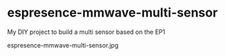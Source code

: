 # espresence-mmwave-multi-sensor
My DIY project to build a multi sensor based on the EP1

espresence-mmwave-multi-sensor.jpg
